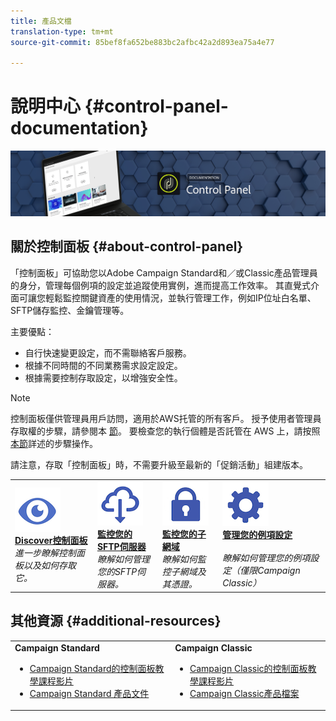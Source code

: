 ```yaml
---
title: 產品文檔
translation-type: tm+mt
source-git-commit: 85bef8fa652be883bc2afbc42a2d893ea75a4e77

---
```



# 說明中心 {#control-panel-documentation}

![](assets/do-not-localize/banner.png)

## 關於控制面板 {#about-control-panel}

「控制面板」可協助您以Adobe Campaign Standard和／或Classic產品管理員的身分，管理每個例項的設定並追蹤使用實例，進而提高工作效率。 其直覺式介面可讓您輕鬆監控關鍵資產的使用情況，並執行管理工作，例如IP位址白名單、SFTP儲存監控、金鑰管理等。

主要優點：

* 自行快速變更設定，而不需聯絡客戶服務。
* 根據不同時間的不同業務需求設定設定。
* 根據需要控制存取設定，以增強安全性。

>[!NOTE]
>控制面板僅供管理員用戶訪問，適用於AWS托管的所有客戶。 授予使用者管理員存取權的步驟，請參閱本 [節](discover/using/managing-permissions.md)。 要檢查您的執行個體是否託管在 AWS 上，請按照[本節](faq.md)詳述的步驟操作。
>
>請注意，存取「控制面板」時，不需要升級至最新的「促銷活動」組建版本。

<table>
<tr>
    <td>
        <a href="discover/using/accessing-control-panel.md"><img alt="條件" src="assets/do-not-localize/discover.png"/></a>
        <div><a href="discover/using/accessing-control-panel.md"><strong>Discover控制面板</strong></a></div>
        <em>進一步瞭解控制面板以及如何存取它。</em>
    </td>
    <td>
        <a href="sftp/using/about-sftp-management.md"><img alt="條件" src="assets/do-not-localize/sftp.png"/></a>
        <div><a href="sftp/using/about-sftp-management.md"><strong>監控您的SFTP伺服器</strong></a></div>
        <em>瞭解如何管理您的SFTP伺服器。</em>
    </td>
    <td>
        <a href="subdomains-certificates/using/subdomains-branding.md"><img alt="條件" src="assets/do-not-localize/subdomains.png"/></a>
        <div><a href="subdomains-certificates/using/subdomains-branding.md"><strong>監控您的子網域</strong></a></div>
        <em>瞭解如何監控子網域及其憑證。</em>
    </td>
    <td>
        <a href="instances-settings/using/ip-whitelisting-instance-access.md"><img alt="條件" src="assets/do-not-localize/instance_settings.png"/></a>
        <div><a href="instances-settings/using/ip-whitelisting-instance-access.md"><strong>管理您的例項設定</strong></a></div>
        <br/><em>瞭解如何管理您的例項設定（僅限Campaign Classic）</em>
    </td>
</tr>
</table>

## 其他資源 {#additional-resources}

<table>
    <tr>
        <td><b>Campaign Standard</b><br/>
        <ul>
            <li><a href="https://docs.adobe.com/content/help/en/campaign-learn/campaign-standard-tutorials/administrating/control-panel/control-panel-overview.html">Campaign Standard的控制面板教學課程影片</a></li>
            <li><a href="https://docs.adobe.com/content/help/en/campaign-standard/using/campaign-standard-home.html">Campaign Standard 產品文件</a></li>
        </ul>
        </td>
        <td><b>Campaign Classic</b><br/>
        <ul>
            <li><a href="https://docs.adobe.com/content/help/en/campaign-learn/campaign-classic-tutorials/administrating/control-panel-acc/control-panel-overview.html">Campaign Classic的控制面板教學課程影片</a></li>
            <li><a href="https://docs.adobe.com/content/help/en/campaign-classic/using/campaign-classic-home.html">Campaign Classic產品檔案</a></li>
        </ul>
        </td>
    </tr>
</table>
